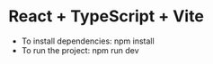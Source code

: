 # React + TypeScript + Vite

- To install dependencies: npm install
- To run the project: npm run dev
